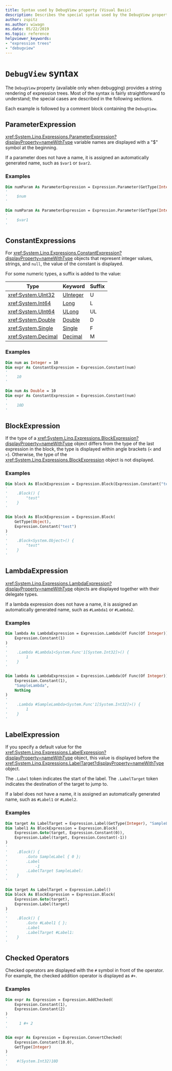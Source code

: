 ```yaml
---
title: Syntax used by DebugView property (Visual Basic)
description: Describes the special syntax used by the DebugView property to produce a string representation of expression trees
author: zspitz
ms.author: wiwagn
ms.date: 05/22/2019
ms.topic: reference
helpviewer_keywords:
- "expression trees"
- "debugview"
---
```


# `DebugView` syntax

The `DebugView` property (available only when debugging) provides a string rendering of expression trees. Most of the syntax is fairly straightforward to understand; the special cases are described in the following sections.

Each example is followed by a comment block containing the `DebugView`.

## ParameterExpression

<xref:System.Linq.Expressions.ParameterExpression?displayProperty=nameWithType> variable names are displayed with a "$" symbol at the beginning.

If a parameter does not have a name, it is assigned an automatically generated name, such as `$var1` or `$var2`.

### Examples

```vb
Dim numParam As ParameterExpression = Expression.Parameter(GetType(Integer), "num")
'
'    $num
'

Dim numParam As ParameterExpression = Expression.Parameter(GetType(Integer))
'
'    $var1
'
```

## ConstantExpressions

For <xref:System.Linq.Expressions.ConstantExpression?displayProperty=nameWithType> objects that represent integer values, strings, and `null`, the value of the constant is displayed.

For some numeric types, a suffix is added to the value:

| Type | Keyword | Suffix |
|--|--|--|
| <xref:System.UInt32> | [UInteger](../../../language-reference/data-types/uinteger-data-type.md) | U |
| <xref:System.Int64> | [Long](../../../language-reference/data-types/long-data-type.md) | L |
| <xref:System.UInt64> | [ULong](../../../language-reference/data-types/ulong-data-type.md) | UL |
| <xref:System.Double> | [Double](../../../language-reference/data-types/double-data-type.md) | D |
| <xref:System.Single> | [Single](../../../language-reference/data-types/single-data-type.md) | F |
| <xref:System.Decimal> | [Decimal](../../../language-reference/data-types/decimal-data-type.md) | M |

### Examples

```vb
Dim num as Integer = 10
Dim expr As ConstantExpression = Expression.Constant(num)
'
'    10
'

Dim num As Double = 10
Dim expr As ConstantExpression = Expression.Constant(num)
'
'    10D
'
```

## BlockExpression

If the type of a <xref:System.Linq.Expressions.BlockExpression?displayProperty=nameWithType> object differs from the type of the last expression in the block, the type is displayed within angle brackets (`<` and `>`). Otherwise, the type of the <xref:System.Linq.Expressions.BlockExpression> object is not displayed.

### Examples

```vb
Dim block As BlockExpression = Expression.Block(Expression.Constant("test"))
'
'    .Block() {
'        "test"
'    }
'

Dim block As BlockExpression = Expression.Block(
    GetType(Object),
    Expression.Constant("test")
)
'
'    .Block<System.Object>() {
'        "test"
'    }
'
```

## LambdaExpression

<xref:System.Linq.Expressions.LambdaExpression?displayProperty=nameWithType> objects are displayed together with their delegate types.

If a lambda expression does not have a name, it is assigned an automatically generated name, such as `#Lambda1` or `#Lambda2`.

### Examples

```vb
Dim lambda As LambdaExpression = Expression.Lambda(Of Func(Of Integer))(
    Expression.Constant(1)
)
'
'    .Lambda #Lambda1<System.Func'1[System.Int32]>() {
'        1
'    }
'

Dim lambda As LambdaExpression = Expression.Lambda(Of Func(Of Integer))(
    Expression.Constant(1),
    "SampleLambda",
    Nothing
)
'
'    .Lambda #SampleLambda<System.Func'1[System.Int32]>() {
'        1
'    }
'
```

## LabelExpression

If you specify a default value for the <xref:System.Linq.Expressions.LabelExpression?displayProperty=nameWithType> object, this value is displayed before the <xref:System.Linq.Expressions.LabelTarget?displayProperty=nameWithType> object.

The `.Label` token indicates the start of the label. The `.LabelTarget` token indicates the destination of the target to jump to.

If a label does not have a name, it is assigned an automatically generated name, such as `#Label1` or `#Label2`.

### Examples

```vb
Dim target As LabelTarget = Expression.Label(GetType(Integer), "SampleLabel")
Dim label1 As BlockExpression = Expression.Block(
    Expression.Goto(target, Expression.Constant(0)),
    Expression.Label(target, Expression.Constant(-1))
)
'
'    .Block() {
'        .Goto SampleLabel { 0 };
'        .Label
'            -1
'        .LabelTarget SampleLabel:
'    }
'

Dim target As LabelTarget = Expression.Label()
Dim block As BlockExpression = Expression.Block(
    Expression.Goto(target),
    Expression.Label(target)
)
'
'    .Block() {
'        .Goto #Label1 { };
'        .Label
'        .LabelTarget #Label1:
'    }
'
```

## Checked Operators

Checked operators are displayed with the `#` symbol in front of the operator. For example, the checked addition operator is displayed as `#+`.

### Examples

```vb
Dim expr As Expression = Expression.AddChecked(
    Expression.Constant(1),
    Expression.Constant(2)
)
'
'     1 #+ 2
'

Dim expr As Expression = Expression.ConvertChecked(
    Expression.Constant(10.0),
    GetType(Integer)
)
'
'    #(System.Int32)10D
'
```
